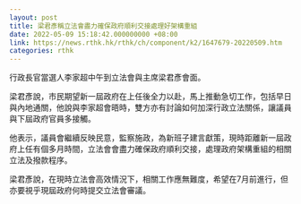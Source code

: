 ```yaml
---
layout: post
title: 梁君彥稱立法會盡力確保政府順利交接處理好架構重組
date: 2022-05-09 15:18:42.000000000 +08:00
link: https://news.rthk.hk/rthk/ch/component/k2/1647679-20220509.htm
categories: rthk
---
```


行政長官當選人李家超中午到立法會與主席梁君彥會面。

梁君彥說，市民期望新一屆政府在上任後全力以赴，馬上推動急切工作，包括早日與內地通關，他說與李家超會晤時，雙方亦有討論如何加深行政立法關係，讓議員與下屆政府官員多接觸。

他表示，議員會繼續反映民意，監察施政，為新班子建言獻策，現時距離新一屆政府上任有個多月時間，立法會會盡力確保政府順利交接，處理政府架構重組的相關立法及撥款程序。

梁君彥說，在現時立法會高效情況下，相關工作應無難度，希望在7月前進行，但亦要視乎現屆政府何時提交立法會審議。
